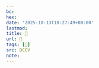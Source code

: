 ```yaml
---
bc:
hex:
date: '2025-10-13T10:27:49+08:00'
lastmod:
title: 􄃹
url: 􄃹
tags: [𡆆]
src: DCCV
note:
---
```


